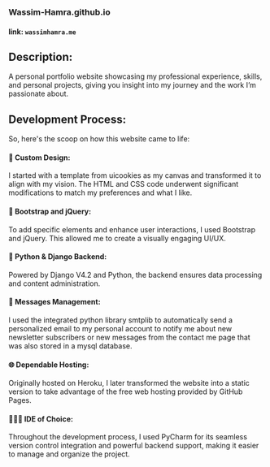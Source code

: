 ### Wassim-Hamra.github.io
#### link: `wassimhamra.me`

## **Description:**
A personal portfolio website showcasing my professional experience, skills,
and personal projects, giving you insight into my journey and the work I’m passionate about.

## **Development Process:**

So, here's the scoop on how this website came to life:

#### **🎨 Custom Design:**

I started with a template from uicookies as my canvas and transformed it to align with my vision. The HTML and CSS code underwent significant modifications to match my preferences and what I like.
#### **🚀 Bootstrap and jQuery:**

To add specific elements and enhance user interactions, I used Bootstrap and jQuery. This allowed me to create a visually engaging UI/UX.

#### **🐍 Python & Django Backend:** 

Powered by Django V4.2 and Python, the backend ensures data processing and content administration.

#### **📩 Messages Management:** 

I used the integrated python library smtplib to automatically send a personalized email to my personal account to notify me about new newsletter subscribers or new messages from the contact me page that was also stored in a mysql database.

#### **🌐 Dependable Hosting:** 
Originally hosted on Heroku, I later transformed the website into a static version to take advantage of the free web hosting provided by GitHub Pages.

#### **👨🏾‍💻 IDE of Choice:**
Throughout the development process, I used PyCharm for its seamless version control integration and powerful backend support, making it easier to manage and organize the project.
